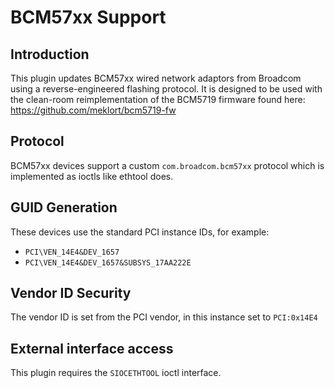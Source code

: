 BCM57xx Support
===============

Introduction
------------

This plugin updates BCM57xx wired network adaptors from Broadcom using a
reverse-engineered flashing protocol. It is designed to be used with the
clean-room reimplementation of the BCM5719 firmware found here:
https://github.com/meklort/bcm5719-fw

Protocol
--------
BCM57xx devices support a custom `com.broadcom.bcm57xx` protocol which is
implemented as ioctls like ethtool does.

GUID Generation
---------------

These devices use the standard PCI instance IDs, for example:

 * `PCI\VEN_14E4&DEV_1657`
 * `PCI\VEN_14E4&DEV_1657&SUBSYS_17AA222E`

Vendor ID Security
------------------

The vendor ID is set from the PCI vendor, in this instance set to `PCI:0x14E4`

External interface access
-------------------------
This plugin requires the `SIOCETHTOOL` ioctl interface.
